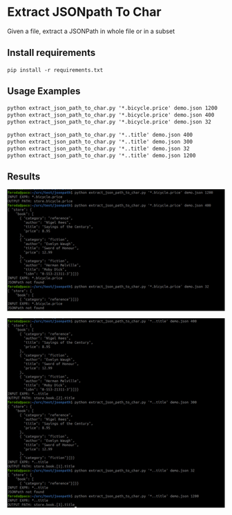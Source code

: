 # Extract JSONpath To Char

Given a file, extract a JSONPath in whole file or in a subset

## Install requirements

`pip install -r requirements.txt`

## Usage Examples


```
python extract_json_path_to_char.py '*.bicycle.price' demo.json 1200
python extract_json_path_to_char.py '*.bicycle.price' demo.json 400
python extract_json_path_to_char.py '*.bicycle.price' demo.json 32
```

```
python extract_json_path_to_char.py '*..title' demo.json 400
python extract_json_path_to_char.py '*..title' demo.json 300
python extract_json_path_to_char.py '*..title' demo.json 32
python extract_json_path_to_char.py '*..title' demo.json 1200
```

## Results

![usage1](./usage1.png)

![usage2](./usage2.png)
